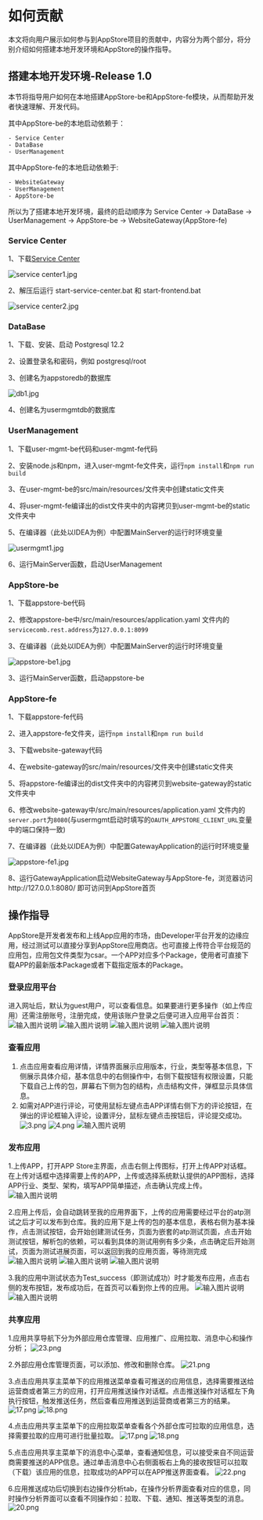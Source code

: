 如何贡献
==========================

本文将向用户展示如何参与到AppStore项目的贡献中，内容分为两个部分，将分别介绍如何搭建本地开发环境和AppStore的操作指导。

## 搭建本地开发环境-Release 1.0

本节将指导用户如何在本地搭建AppStore-be和AppStore-fe模块，从而帮助开发者快速理解、开发代码。

其中AppStore-be的本地启动依赖于：
```
- Service Center
- DataBase
- UserManagement
```
其中AppStore-fe的本地启动依赖于:
```
- WebsiteGateway
- UserManagement
- AppStore-be
```
所以为了搭建本地开发环境，最终的启动顺序为 Service Center -> DataBase -> UserManagement -> AppStore-be -> WebsiteGateway(AppStore-fe)

### Service Center

1、下载[Service Center](http://servicecomb.apache.org/cn/release/service-center-downloads/)

![](/uploads/images/2020/0908/153700_b069cf5f_7625245.jpeg "service center1.jpg")

2、解压后运行 start-service-center.bat  和  start-frontend.bat

![](/uploads/images/2020/0908/153735_4dafd335_7625245.jpeg "service center2.jpg")

### DataBase

1、下载、安装、启动 Postgresql 12.2

2、设置登录名和密码，例如 postgresql/root

3、创建名为appstoredb的数据库

![](/uploads/images/2020/0908/153833_89c54e53_7625245.jpeg "db1.jpg")

4、创建名为usermgmtdb的数据库

### UserManagement

1、下载user-mgmt-be代码和user-mgmt-fe代码

2、安装node.js和npm，进入user-mgmt-fe文件夹，运行`npm install`和`npm run build`

3、在user-mgmt-be的src/main/resources/文件夹中创建static文件夹

4、将user-mgmt-fe编译出的dist文件夹中的内容拷贝到user-mgmt-be的static文件夹中

5、在编译器（此处以IDEA为例）中配置MainServer的运行时环境变量

![](/uploads/images/2020/0908/154011_896d887f_7625245.jpeg "usermgmt1.jpg")

6、运行MainServer函数，启动UserManagement

### AppStore-be

1、下载appstore-be代码

2、修改appstore-be中/src/main/resources/application.yaml 文件内的`servicecomb.rest.address`为`127.0.0.1:8099`

3、在编译器（此处以IDEA为例）中配置MainServer的运行时环境变量

![](/uploads/images/2020/0908/154023_9c49d20c_7625245.jpeg "appstore-be1.jpg")

3、运行MainServer函数，启动appstore-be

### AppStore-fe

1、下载appstore-fe代码

2、进入appstore-fe文件夹，运行`npm install`和`npm run build`

3、下载website-gateway代码

4、在website-gateway的src/main/resources/文件夹中创建static文件夹

5、将appstore-fe编译出的dist文件夹中的内容拷贝到website-gateway的static文件夹中

6、修改website-gateway中/src/main/resources/application.yaml 文件内的`server.port`为`8080`(与usermgmt启动时填写的`OAUTH_APPSTORE_CLIENT_URL`变量中的端口保持一致)

7、在编译器（此处以IDEA为例）中配置GatewayApplication的运行时环境变量

![](/uploads/images/2020/0908/154035_12e727fc_7625245.jpeg "appstore-fe1.jpg")

8、运行GatewayApplication启动WebsiteGateway与AppStore-fe，浏览器访问http://127.0.0.1:8080/ 即可访问到AppStore首页

## 操作指导

AppStore是开发者发布和上线App应用的市场，由Developer平台开发的边缘应用，经过测试可以直接分享到AppStore应用商店。也可直接上传符合平台规范的应用包，应用包文件类型为csar。一个APP对应多个Package，使用者可直接下载APP的最新版本Package或者下载指定版本的Package。

### 登录应用平台
 进入网址后，默认为guest用户，可以查看信息。如果要进行更多操作（如上传应用）还需注册账号，注册完成，使用该账户登录之后便可进入应用平台首页：
![输入图片说明](https://images.gitee.com/uploads/images/2021/0302/191718_ef8795f1_8354563.png "guest.png")
![输入图片说明](https://images.gitee.com/uploads/images/2021/0302/191742_8a60ed36_8354563.png "register user.png")
![输入图片说明](https://images.gitee.com/uploads/images/2021/0302/191807_268a5d77_8354563.png "login.png")
![输入图片说明](https://images.gitee.com/uploads/images/2021/0302/191822_a972dd9f_8354563.png "login appstore.png")

### 查看应用
1. 点击应用查看应用详情，详情界面展示应用版本，行业，类型等基本信息，下侧展示具体介绍，基本信息中的右侧操作中，右侧下载按钮有权限设置，只能下载自己上传的包，屏幕右下侧为包的结构，点击结构文件，弹框显示具体信息。
2. 如需对APP进行评论，可使用鼠标左键点击APP详情右侧下方的评论按钮，在弹出的评论框输入评论，设置评分，鼠标左键点击按钮后，评论提交成功。
![](/uploads/images/2020/v1.0/appstore_guide/3.png "3.png")
![](/uploads/images/2020/v1.0/appstore_guide/4.png "4.png")
![输入图片说明](https://images.gitee.com/uploads/images/2021/0302/191909_ca4c6443_8354563.png "comments.png")


### 发布应用
1.上传APP，打开APP Store主界面，点击右侧上传图标，打开上传APP对话框。在上传对话框中选择需要上传的APP，上传或选择系统默认提供的APP图标，选择APP行业、类型、架构，填写APP简单描述，点击确认完成上传。
![输入图片说明](https://images.gitee.com/uploads/images/2021/0302/191952_e64a965f_8354563.png "upload.png")

2.应用上传后，会自动跳转至我的应用界面下，上传的应用需要经过平台的atp测试之后才可以发布到仓库。我的应用下是上传的包的基本信息，表格右侧为基本操作，点击测试按钮，会开始创建测试任务，页面为嵌套的atp测试页面，点击开始测试按钮，解析包的依赖，可以看到具体的测试用例有多少条，点击确定后开始测试，页面为测试进展页面，可以返回到我的应用页面，等待测完成
![输入图片说明](https://images.gitee.com/uploads/images/2021/0302/192019_b0cf0e9a_8354563.png "totest.png")
![输入图片说明](https://images.gitee.com/uploads/images/2021/0302/192039_302d7c98_8354563.png "test task.png")
![输入图片说明](https://images.gitee.com/uploads/images/2021/0302/192103_280845a9_8354563.png "test success.png")

3.我的应用中测试状态为Test_success（即测试成功）时才能发布应用，点击右侧的发布按钮，发布成功后，在首页可以看到你上传的应用。
![输入图片说明](https://images.gitee.com/uploads/images/2021/0302/192122_8c007fdc_8354563.png "to publish.png")
![输入图片说明](https://images.gitee.com/uploads/images/2021/0302/192135_8433f303_8354563.png "published.png")

### 共享应用
1.应用共享导航下分为外部应用仓库管理、应用推广、应用拉取、消息中心和操作分析；
![](/uploads/images/2020/v1.0/appstore_guide/23.png "23.png")

2.外部应用仓库管理页面，可以添加、修改和删除仓库。
![](/uploads/images/2020/v1.0/appstore_guide/21.png "21.png")

3.点击应用共享主菜单下的应用推送菜单查看可推送的应用信息，选择需要推送给运营商或者第三方的应用，打开应用推送操作对话框。点击推送操作对话框左下角执行按钮，触发推送任务，然后查看应用推送到运营商或者第三方的结果。
![](/uploads/images/2020/v1.0/appstore_guide/17.png "17.png")
![](/uploads/images/2020/v1.0/appstore_guide/18.png "18.png")

4.点击应用共享主菜单下的应用拉取菜单查看各个外部仓库可拉取的应用信息，选择需要拉取的应用可进行批量拉取。
![](/uploads/images/2020/v1.0/appstore_guide/17.png "17.png")
![](/uploads/images/2020/v1.0/appstore_guide/18.png "18.png")

5.点击应用共享主菜单下的消息中心菜单，查看通知信息，可以接受来自不同运营商需要推送的APP信息。通过单击消息中心右侧面板右上角的接收按钮可以拉取（下载）该应用的信息，拉取成功的APP可以在APP推送界面查看。
![](/uploads/images/2020/v1.0/appstore_guide/22.png "22.png")

6.应用推送成功后切换到右边操作分析tab，在操作分析界面查看对应的信息，同时操作分析界面可以查看不同操作如：拉取、下载、通知、推送等类型的消息。
![](/uploads/images/2020/v1.0/appstore_guide/20.png "20.png")


